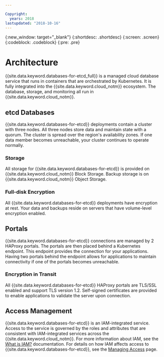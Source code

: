 ```yaml
---

Copyright:
  years: 2018
lastupdated: "2018-10-16"
---
```


{:new_window: target="_blank"}
{:shortdesc: .shortdesc}
{:screen: .screen}
{:codeblock: .codeblock}
{:pre: .pre}

# Architecture

{{site.data.keyword.databases-for-etcd_full}} is a managed cloud database service that runs in containers that are orchestrated by Kubernetes. It is fully integrated into the {{site.data.keyword.cloud_notm}} ecosystem. The database, storage, and monitoring all run in {{site.data.keyword.cloud_notm}}.

## etcd Databases

{{site.data.keyword.databases-for-etcd}} deployments contain a cluster with three nodes. All three nodes store data and maintain state with a quorum. The cluster is spread over the region's availability zones. If one data member becomes unreachable, your cluster continues to operate normally.

### Storage

All storage for {{site.data.keyword.databases-for-etcd}} is provided on {{site.data.keyword.cloud_notm}} Block Storage. Backup storage is on {{site.data.keyword.cloud_notm}} Object Storage.

### Full-disk Encryption

All {{site.data.keyword.databases-for-etcd}} deployments have encryption at rest. Your data and backups reside on servers that have volume-level encryption enabled.

## Portals

{{site.data.keyword.databases-for-etcd}} connections are managed by 2 HAProxy portals. The portals are then placed behind a Kubernetes endpoint. This endpoint provides the connection for your applications. Having two portals behind the endpoint allows for applications to maintain connectivity if one of the portals becomes unreachable.

### Encryption in Transit

All {{site.data.keyword.databases-for-etcd}} HAProxy portals are TLS/SSL enabled and support TLS version 1.2. Self-signed certificates are provided to enable applications to validate the server upon connection.

## Access Management

{{site.data.keyword.databases-for-etcd}} is an IAM-integrated service. Access to the service is governed by the roles and attributes that are consistent with IAM-integrated services across the {{site.data.keyword.cloud_notm}}. For more information about IAM, see the [What is IAM?](https://{DomainName}/docs/iam/index.html#iamoverview) documentation. For details on how IAM affects access to {{site.data.keyword.databases-for-etcd}}, see the [Managing Access](./reference-access-management.html) page.

